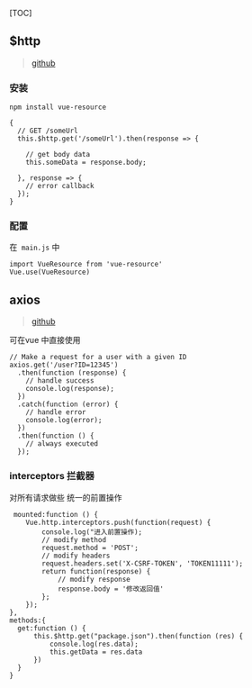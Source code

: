
[TOC]

## $http
> [github](https://github.com/pagekit/vue-resource)

### 安装
`npm install vue-resource`
```
{
  // GET /someUrl
  this.$http.get('/someUrl').then(response => {

    // get body data
    this.someData = response.body;

  }, response => {
    // error callback
  });
}
```

### 配置
在` main.js` 中
```
import VueResource from 'vue-resource'
Vue.use(VueResource)
```

## axios
> [github](https://github.com/axios/axios)

可在vue 中直接使用
```
// Make a request for a user with a given ID
axios.get('/user?ID=12345')
  .then(function (response) {
    // handle success
    console.log(response);
  })
  .catch(function (error) {
    // handle error
    console.log(error);
  })
  .then(function () {
    // always executed
  });
```
### interceptors 拦截器
对所有请求做些 统一的前置操作
```
 mounted:function () {
    Vue.http.interceptors.push(function(request) {
        console.log("进入前置操作);
        // modify method
        request.method = 'POST';
        // modify headers
        request.headers.set('X-CSRF-TOKEN', 'TOKEN11111');
        return function(response) {
            // modify response
            response.body = '修改返回值'
        };
    });
},
methods:{
  get:function () {
      this.$http.get("package.json").then(function (res) {
          console.log(res.data);
          this.getData = res.data
      })
  }
}
```


